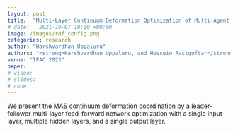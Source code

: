 ```yaml
---
layout: post
title:  "Multi-Layer Continuum Deformation Optimization of Multi-Agent Systems"
# date:   2021-10-07 19:10 +00:00
image: /images/ref_config.png
categories: research
author: "Harshvardhan Uppaluru"
authors: "<strong>Harshvardhan Uppaluru, and Hossein Rastgoftar</strong>"
venue: "IFAC 2023"
paper: 
# video:
# slides:
# code:
---
```

We present the MAS continuum deformation coordination by a leader-follower multi-layer feed-forward network optimization with a single input layer, multiple hidden layers, and a single output layer.